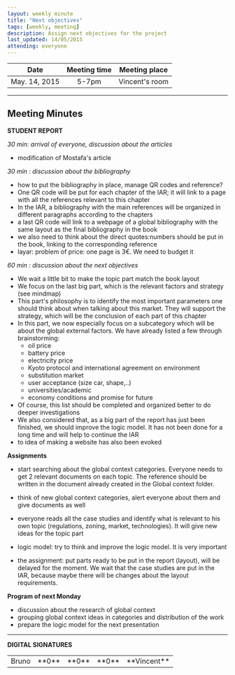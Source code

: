 ```yaml
---
layout: weekly minute
title: "Next objectives"
tags: [weekly, meeting]
description: Assign next objectives for the project
last_updated: 14/05/2015
attending: everyone
---
```


|**Date** |**Meeting time**|**Meeting place**
| ------------- |:----------------:|:-------:
|May. 14, 2015| 5-7pm | Vincent's room


----------


Meeting Minutes
------

 **STUDENT REPORT**

 *30 min: arrival of everyone, discussion about the articles*


  * modification of Mostafa's article


 *30 min : discussion about the bibliography*


  * how to put the bibliography in place, manage QR codes and reference?
  * One QR code will be put for each chapter of the IAR; it will link to a page with all the references relevant to this chapter
  * In the IAR, a bibliography with the main references will be organized in different paragraphs according to the chapters
  * a last QR code will link to a webpage of a global bibliography with the same layout as the final bibliography in the book
  * we also need to think about the direct quotes:numbers should be put in the book, linking to the corresponding reference
  * layar: problem of price: one page is 3€. We need to budget it

  *60 min : discussion about the next objectives*


  * We wait a little bit to make the topic part match the book layout
  * We focus on the last big part, which is the relevant factors and strategy (see mindmap)
  * This part's philosophy is to identify the most important parameters one should think about when talking about this market. They will support the strategy, which will be the conclusion of each part of this chapter
  * In this part, we now especially focus on a subcategory which will be about the global external factors. We have already listed a few through brainstorming:
      * oil price
      * battery price
      * electricity price
      * Kyoto protocol and international agreement on environment
      * substitution market
      * user acceptance (size car, shape,..)
      * universities/academic
      * economy conditions and promise for future
  * Of course, this list should be completed and organized better to do deeper investigations
  * We also considered that, as a big part of the report has just been finished, we should improve the logic model. It has not been done for a long time and will help to continue the IAR
  * to idea of making a website has also been evoked


**Assignments**


 * start searching about the global context categories. Everyone needs to get 2 relevant documents on each topic. The reference should be written in the document already created in the Global context folder.
 * think of new global context categories, alert everyone about them and give documents as well
 * everyone reads all the case studies and identify what is relevant to his own topic (regulations, zoning, market, technologies). It will give new ideas for the topic part
 * logic model: try to think and improve the logic model. It is very important

 * the assignment: put parts ready to be put in the report (layout), will be delayed for the moment. We wait that the case studies are put in the IAR, because maybe there will be changes about the layout requirements.

 **Program of next Monday**


 * discussion about the research of global context
 * grouping global context ideas in categories and distribution of the work
 * prepare the logic model for the next presentation

----------


**DIGITAL SIGNATURES**

<table>
    <tr>
        <td>Bruno</td>
        <td>**0**</td>
        <td>**0**</td>
        <td>**0**</td>
        <td>**Vincent**</td>
    </tr>
</table>
